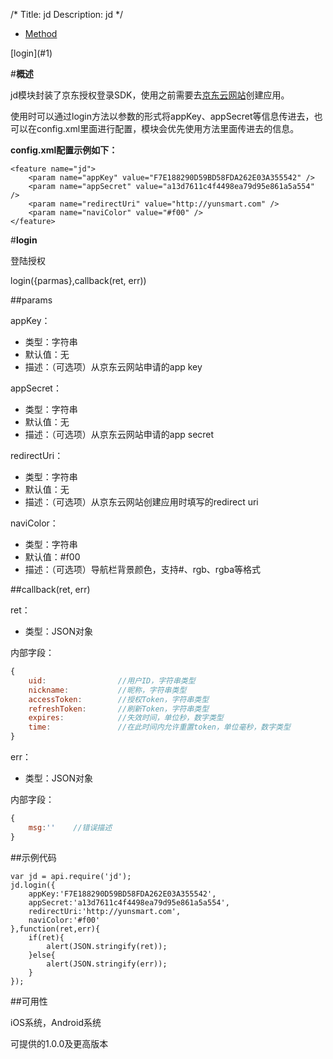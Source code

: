 /*
Title: jd
Description: jd
*/

<ul id="tab" class="clearfix">
	<li class="active"><a href="#method-content">Method</a></li>
</ul>
<div id="method-content">
</div>
<div class="outline">
[login](#1)
</div>

#**概述**

jd模块封装了京东授权登录SDK，使用之前需要去[京东云网站](http://jos.jd.com)创建应用。

使用时可以通过login方法以参数的形式将appKey、appSecret等信息传进去，也可以在config.xml里面进行配置，模块会优先使用方法里面传进去的信息。

**config.xml配置示例如下：**

    <feature name="jd">
        <param name="appKey" value="F7E188290D59BD58FDA262E03A355542" />
        <param name="appSecret" value="a13d7611c4f4498ea79d95e861a5a554" />
        <param name="redirectUri" value="http://yunsmart.com" />
        <param name="naviColor" value="#f00" />
    </feature>

#**login**<div id="1"></div>

登陆授权

login({parmas},callback(ret, err))

##params

appKey：

- 类型：字符串
- 默认值：无
- 描述：（可选项）从京东云网站申请的app key

appSecret：

- 类型：字符串
- 默认值：无
- 描述：（可选项）从京东云网站申请的app secret

redirectUri：

- 类型：字符串
- 默认值：无
- 描述：（可选项）从京东云网站创建应用时填写的redirect uri

naviColor：

- 类型：字符串
- 默认值：#f00
- 描述：（可选项）导航栏背景颜色，支持#、rgb、rgba等格式

##callback(ret, err)

ret：

- 类型：JSON对象

内部字段：

```js
{
	uid:				//用户ID，字符串类型
	nickname:			//昵称，字符串类型
	accessToken:		//授权Token，字符串类型
	refreshToken:		//刷新Token，字符串类型
	expires:			//失效时间，单位秒，数字类型
	time:				//在此时间内允许重置token，单位毫秒，数字类型
}
```

err：

- 类型：JSON对象

内部字段：

```js
{
	msg:''    //错误描述
}
```

##示例代码

    var jd = api.require('jd');
    jd.login({
        appKey:'F7E188290D59BD58FDA262E03A355542',
        appSecret:'a13d7611c4f4498ea79d95e861a5a554',
        redirectUri:'http://yunsmart.com',
        naviColor:'#f00'
    },function(ret,err){
        if(ret){
            alert(JSON.stringify(ret));
        }else{
            alert(JSON.stringify(err));
        }
    });

##可用性

iOS系统，Android系统

可提供的1.0.0及更高版本
